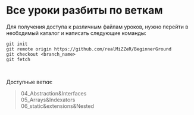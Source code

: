 # Все уроки разбиты по веткам

Для получения доступа к различным файлам уроков,
нужно перейти в необхдимый каталог и написать следующие команды:
```git
git init
git remote origin https://github.com/realMiZZeR/BeginnerGround
git checkout <branch_name>
git fetch
```
<br />
<p>Доступные ветки:</p>

> 04_Abstraction&Interfaces <br />
> 05_Arrays&Indexators <br />
> 06_static&extensions&Nested <br />

